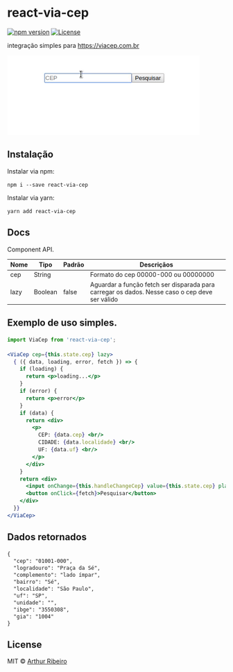 react-via-cep
=======

[![npm version](https://badge.fury.io/js/react-via-cep.svg)](https://badge.fury.io/js/react-via-cep)
[![License](https://img.shields.io/npm/l/react-via-cep.svg)](https://www.npmjs.com/package/react-via-cep)


integração simples para https://viacep.com.br

![](/public/demo.gif?raw=true)

## Instalação
Instalar via npm:
```
npm i --save react-via-cep
```
Instalar via yarn:
```
yarn add react-via-cep
```
## Docs

Component API.

| Nome | Tipo    | Padrão  | Descriçãos                                                     |
|------|---------|---------|----------------------------------------------------------------|
| cep  | String  |         | Formato do cep 00000-000 ou 00000000                           |
| lazy | Boolean | false   | Aguardar a função fetch ser disparada para carregar os dados. Nesse caso o cep deve ser válido |

## Exemplo de uso simples.

```jsx
import ViaCep from 'react-via-cep';

<ViaCep cep={this.state.cep} lazy>
  { ({ data, loading, error, fetch }) => {
    if (loading) {
      return <p>loading...</p>
    }
    if (error) {
      return <p>error</p>
    }
    if (data) {
      return <div>
        <p>
          CEP: {data.cep} <br/>
          CIDADE: {data.localidade} <br/>
          UF: {data.uf} <br/>
        </p>
      </div>
    }
    return <div>
      <input onChange={this.handleChangeCep} value={this.state.cep} placeholder="CEP" type="text"/>
      <button onClick={fetch}>Pesquisar</button>
    </div>
  }}
</ViaCep>
```
## Dados retornados

```
{
  "cep": "01001-000",
  "logradouro": "Praça da Sé",
  "complemento": "lado ímpar",
  "bairro": "Sé",
  "localidade": "São Paulo",
  "uf": "SP",
  "unidade": "",
  "ibge": "3550308",
  "gia": "1004"
}
```
## License
MIT &copy; [Arthur Ribeiro](https://github.com/devarthurribeiro)
